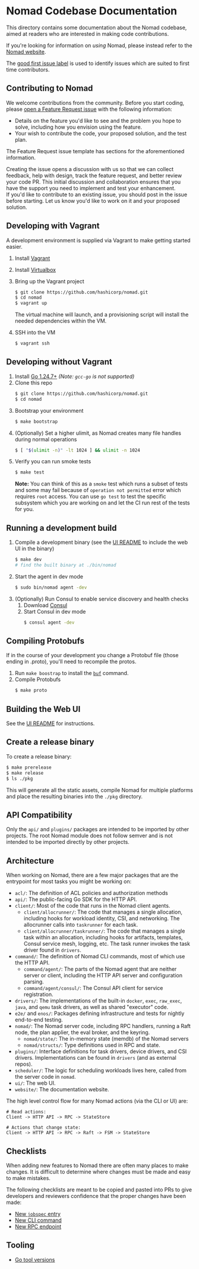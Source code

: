 Nomad Codebase Documentation
===

This directory contains some documentation about the Nomad codebase,
aimed at readers who are interested in making code contributions.

If you're looking for information on _using_ Nomad, please instead refer
to the [Nomad website](https://developer.hashicorp.com/nomad).

The [good first issue label](https://github.com/hashicorp/nomad/issues?q=is:issue+is:open+label:%22good+first+issue%22)
is used to identify issues which are suited to first time contributors.

## Contributing to Nomad

We welcome contributions from the community. Before you start coding, please
[open a Feature Request issue](https://github.com/hashicorp/nomad/issues) with the following information:

- Details on the feature you'd like to see and the problem you hope to solve,
  including how you envision using the feature.
- Your wish to contribute the code, your proposed solution, and the test plan.

The Feature Request issue template has sections for the aforementioned
information.

Creating the issue opens a discussion with us so that we can collect feedback,
help with design, track the feature request, and better review your code PR. This
initial discussion and collaboration ensures that you have the support you need
to implement and test your enhancement.  
If you'd like to contribute to an existing issue, you should post in the issue before 
starting. Let us know you'd like to work on it and your proposed solution.

Developing with Vagrant
---
A development environment is supplied via Vagrant to make getting started easier.

1. Install [Vagrant](https://www.vagrantup.com/docs/installation)
1. Install [Virtualbox](https://www.virtualbox.org/)
1. Bring up the Vagrant project
    ```sh
    $ git clone https://github.com/hashicorp/nomad.git
    $ cd nomad
    $ vagrant up
    ```

    The virtual machine will launch, and a provisioning script will install the
    needed dependencies within the VM.

1. SSH into the VM
    ```sh
    $ vagrant ssh
    ```

Developing without Vagrant
---
1. Install [Go 1.24.7+](https://golang.org/) *(Note: `gcc-go` is not supported)*
1. Clone this repo
   ```sh
   $ git clone https://github.com/hashicorp/nomad.git
   $ cd nomad
   ```
1. Bootstrap your environment
   ```sh
   $ make bootstrap
   ```
1. (Optionally) Set a higher ulimit, as Nomad creates many file handles during normal operations
   ```sh
   $ [ "$(ulimit -n)" -lt 1024 ] && ulimit -n 1024
   ```
1. Verify you can run smoke tests
   ```sh
   $ make test
   ```
   **Note:** You can think of this as a `smoke` test which runs a subset of
   tests and some may fail because of `operation not permitted` error which
   requires `root` access. You can use `go test` to test the specific subsystem
   which you are working on and let the CI run rest of the tests for you.

Running a development build
---
1. Compile a development binary (see the [UI README](https://github.com/hashicorp/nomad/blob/main/ui/README.md) to include the web UI in the binary)
    ```sh
    $ make dev
    # find the built binary at ./bin/nomad
    ```
1. Start the agent in dev mode
    ```sh
    $ sudo bin/nomad agent -dev
    ```
1. (Optionally) Run Consul to enable service discovery and health checks
    1. Download [Consul](https://www.consul.io/downloads)
    1. Start Consul in dev mode
        ```sh
        $ consul agent -dev
        ```

Compiling Protobufs
---
If in the course of your development you change a Protobuf file (those ending in .proto), you'll need to recompile the protos.

1. Run `make boostrap` to install the [`buf`](https://github.com/bufbuild/buf)
   command.
1. Compile Protobufs
    ```sh
    $ make proto
    ```

Building the Web UI
---
See the [UI README](https://github.com/hashicorp/nomad/blob/main/ui/README.md) for instructions.

Create a release binary
---
To create a release binary:

```sh
$ make prerelease
$ make release
$ ls ./pkg
```

This will generate all the static assets, compile Nomad for multiple
platforms and place the resulting binaries into the `./pkg` directory.

API Compatibility
--------------------
Only the `api/` and `plugins/` packages are intended to be imported by other projects. The root Nomad module does not follow semver and is not intended to be imported directly by other projects.

## Architecture

When working on Nomad, there are a few major packages that are the entrypoint
for most tasks you might be working on:

* `acl/`: The definition of ACL policies and authorization methods
* `api/`: The public-facing Go SDK for the HTTP API.
* `client/`: Most of the code that runs in the Nomad client agents.
  * `client/allocrunner/`: The code that manages a single allocation, including
    hooks for workload identity, CSI, and networking. The allocrunner calls into
    `taskrunner` for each task.
  * `client/allocrunner/taskrunner/`: The code that manages a single task within
    an allocation, including hooks for artifacts, templates, Consul service
    mesh, logging, etc. The task runner invokes the task driver found in
    `drivers`.
* `command/`: The definition of Nomad CLI commands, most of which use the HTTP
  API.
  * `command/agent/`: The parts of the Nomad agent that are neither server or
    client, including the HTTP API server and configuration parsing.
  * `command/agent/consul/`: The Consul API client for service registration.
* `drivers/`: The implementations of the built-in `docker`, `exec`, `raw_exec`,
  `java`, and `qemu` task drivers, as well as shared "executor" code.
* `e2e/` and `enos/`: Packages defining infrastructure and tests for nightly
  end-to-end testing.
* `nomad/`: The Nomad server code, including RPC handlers, running a Raft node,
  the plan applier, the eval broker, and the keyring.
  * `nomad/state/`: The in-memory state (memdb) of the Nomad servers
  * `nomad/structs/`: Type definitions used in RPC and state.
* `plugins/`: Interface definitions for task drivers, device drivers, and CSI
  drivers. Implementations can be found in `drivers` (and as external repos).
* `scheduler/`: The logic for scheduling workloads lives here, called from the
  server code in `nomad`.
* `ui/`: The web UI.
* `website/`: The documentation website.

The high level control flow for many Nomad actions (via the CLI or UI) are:

```
# Read actions:
Client -> HTTP API -> RPC -> StateStore

# Actions that change state:
Client -> HTTP API -> RPC -> Raft -> FSM -> StateStore
```

Checklists
---

When adding new features to Nomad there are often many places to make changes.
It is difficult to determine where changes must be made and easy to make
mistakes.

The following checklists are meant to be copied and pasted into PRs to give
developers and reviewers confidence that the proper changes have been made:

* [New `jobspec` entry](checklist-jobspec.md)
* [New CLI command](checklist-command.md)
* [New RPC endpoint](checklist-rpc-endpoint.md)

Tooling
---

* [Go tool versions](golang.md)
